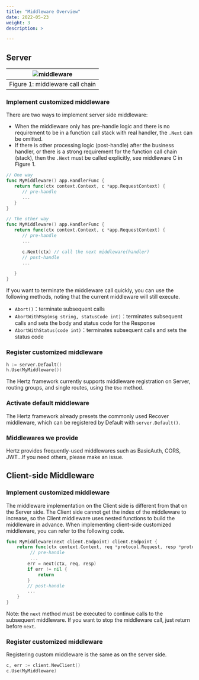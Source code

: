 ```yaml
---
title: "Middleware Overview"
date: 2022-05-23
weight: 3
description: >

---
```


## Server
|![middleware](/img/docs/hertz_middleware.png )|
|:--:|
|Figure 1: middleware call chain|

### Implement customized middleware

There are two ways to implement server side middleware:
- When the middleware only has pre-handle logic and there is no requirement to be in a function call stack with real handler, the `.Next` can be omitted.
- If there is other processing logic (post-handle) after the business handler, or there is a strong requirement for the function call chain (stack),
then the `.Next` must be called explicitly, see middleware C in Figure 1.

```go
// One way
func MyMiddleware() app.HandlerFunc {
   return func(ctx context.Context, c *app.RequestContext) {
      // pre-handle
      ...
   }
}

// The other way
func MyMiddleware() app.HandlerFunc {
   return func(ctx context.Context, c *app.RequestContext) {
      // pre-handle
      ...

      c.Next(ctx) // call the next middleware(handler)
      // post-handle
      ...

   }
}
```

If you want to terminate the middleware call quickly, you can use the following methods, noting that the current middleware will still execute.

- `Abort()`：terminate subsequent calls
- `AbortWithMsg(msg string, statusCode int)`：terminates subsequent calls and sets the body and status code for the Response
- `AbortWithStatus(code int)`：terminates subsequent calls and sets the status code

### Register customized middleware

```go
h := server.Default()
h.Use(MyMiddleware())
```

The Hertz framework currently supports middleware registration on Server, routing groups, and single routes, using the `Use` method.

### Activate default middleware

The Hertz framework already presets the commonly used Recover middleware, which can be registered by Default with `server.Default()`.

### Middlewares we provide
Hertz provides frequently-used middlewares such as BasicAuth, CORS, JWT...If you need others, please make an issue.

## Client-side Middleware

### Implement customized middleware

The middleware implementation on the Client side is different from that on the Server side.
The Client side cannot get the index of the middleware to increase, so the Client middleware uses  nested functions to build the middleware in advance.
When implementing client-side customized middleware, you can refer to the following code.

```go
func MyMiddleware(next client.Endpoint) client.Endpoint {
    return func(ctx context.Context, req *protocol.Request, resp *protocol.Response) (err error) {
         // pre-handle
         ...
        err = next(ctx, req, resp)
        if err != nil {
            return
        }
        // post-handle
        ...
    }
}
```

Note: the `next` method must be executed to continue calls to the subsequent middleware. If you want to stop the middleware call, just return before `next`.

### Register customized middleware

Registering custom middleware is the same as on the server side.

```go
c, err := client.NewClient()
c.Use(MyMiddleware)
```
